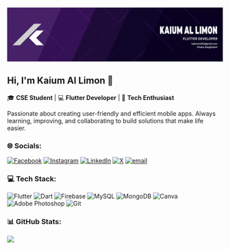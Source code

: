 ![banner](banner_2.png)

## Hi, I'm Kaium Al Limon 👋  

🎓 **CSE Student** | 💻 **Flutter Developer** | 🚀 **Tech Enthusiast**  

Passionate about creating user-friendly and efficient mobile apps. Always learning, improving, and collaborating to build solutions that make life easier.  

<!--🌱 *"Teamwork and problem-solving drive growth."*  -->



### 🌐 Socials:
[![Facebook](https://img.shields.io/badge/Facebook-%231877F2.svg?logo=Facebook&logoColor=white)](https://facebook.com/lemon.exee) [![Instagram](https://img.shields.io/badge/Instagram-%23E4405F.svg?logo=Instagram&logoColor=white)](https://instagram.com/kaiumallimon) [![LinkedIn](https://img.shields.io/badge/LinkedIn-%230077B5.svg?logo=linkedin&logoColor=white)](https://linkedin.com/in/kaiumallimon) [![X](https://img.shields.io/badge/X-black.svg?logo=X&logoColor=white)](https://x.com/kaiumallimon) [![email](https://img.shields.io/badge/Email-D14836?logo=gmail&logoColor=white)](mailto:kalimon291@gmail.com) 

### 💻 Tech Stack:
![Flutter](https://img.shields.io/badge/Flutter-%2302569B.svg?style=flat-square&logo=Flutter&logoColor=white) ![Dart](https://img.shields.io/badge/dart-%230175C2.svg?style=flat-square&logo=dart&logoColor=white) ![Firebase](https://img.shields.io/badge/firebase-a08021?style=flat-square&logo=firebase&logoColor=ffcd34) ![MySQL](https://img.shields.io/badge/mysql-4479A1.svg?style=flat-square&logo=mysql&logoColor=white) ![MongoDB](https://img.shields.io/badge/MongoDB-%234ea94b.svg?style=flat-square&logo=mongodb&logoColor=white) ![Canva](https://img.shields.io/badge/Canva-%2300C4CC.svg?style=flat-square&logo=Canva&logoColor=white) ![Adobe Photoshop](https://img.shields.io/badge/adobe%20photoshop-%2331A8FF.svg?style=flat-square&logo=adobe%20photoshop&logoColor=white) ![Git](https://img.shields.io/badge/git-%23F05033.svg?style=flat-square&logo=git&logoColor=white)
### 📊 GitHub Stats:
![](https://nirzak-streak-stats.vercel.app/?user=kaiumallimon&theme=transparent&hide_border=true)<br/>

